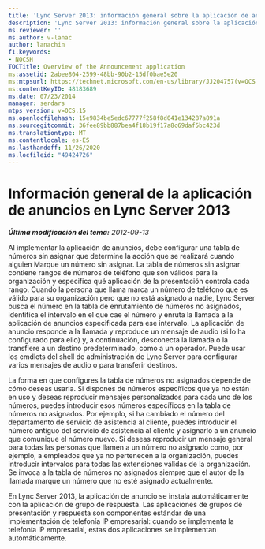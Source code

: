 ```yaml
---
title: 'Lync Server 2013: información general sobre la aplicación de anuncios'
description: 'Lync Server 2013: información general sobre la aplicación de anuncios.'
ms.reviewer: ''
ms.author: v-lanac
author: lanachin
f1.keywords:
- NOCSH
TOCTitle: Overview of the Announcement application
ms:assetid: 2abee804-2599-48bb-90b2-15df0bae5e20
ms:mtpsurl: https://technet.microsoft.com/en-us/library/JJ204757(v=OCS.15)
ms:contentKeyID: 48183689
ms.date: 07/23/2014
manager: serdars
mtps_version: v=OCS.15
ms.openlocfilehash: 15e9834be5edc67777f258f8d041e134287a891a
ms.sourcegitcommit: 36fee89bb887bea4f18b19f17a8c69daf5bc423d
ms.translationtype: MT
ms.contentlocale: es-ES
ms.lasthandoff: 11/26/2020
ms.locfileid: "49424726"
---
```

# <a name="overview-of-the-announcement-application-in-lync-server-2013"></a>Información general de la aplicación de anuncios en Lync Server 2013

<div data-xmlns="http://www.w3.org/1999/xhtml">

<div class="topic" data-xmlns="http://www.w3.org/1999/xhtml" data-msxsl="urn:schemas-microsoft-com:xslt" data-cs="https://msdn.microsoft.com/">

<div data-asp="https://msdn2.microsoft.com/asp">



</div>

<div id="mainSection">

<div id="mainBody">

<span> </span>

_**Última modificación del tema:** 2012-09-13_

Al implementar la aplicación de anuncios, debe configurar una tabla de números sin asignar que determine la acción que se realizará cuando alguien Marque un número sin asignar. La tabla de números sin asignar contiene rangos de números de teléfono que son válidos para la organización y especifica qué aplicación de la presentación controla cada rango. Cuando la persona que llama marca un número de teléfono que es válido para su organización pero que no está asignado a nadie, Lync Server busca el número en la tabla de enrutamiento de números no asignados, identifica el intervalo en el que cae el número y enruta la llamada a la aplicación de anuncios especificada para ese intervalo. La aplicación de anuncio responde a la llamada y reproduce un mensaje de audio (si lo ha configurado para ello) y, a continuación, desconecta la llamada o la transfiere a un destino predeterminado, como a un operador. Puede usar los cmdlets del shell de administración de Lync Server para configurar varios mensajes de audio o para transferir destinos.

La forma en que configures la tabla de números no asignados depende de cómo deseas usarla. Si dispones de números específicos que ya no están en uso y deseas reproducir mensajes personalizados para cada uno de los números, puedes introducir esos números específicos en la tabla de números no asignados. Por ejemplo, si ha cambiado el número del departamento de servicio de asistencia al cliente, puedes introducir el número antiguo del servicio de asistencia al cliente y asignarlo a un anuncio que comunique el número nuevo. Si deseas reproducir un mensaje general para todas las personas que llamen a un número no asignado como, por ejemplo, a empleados que ya no pertenecen a la organización, puedes introducir intervalos para todas las extensiones válidas de la organización. Se invoca a la tabla de números no asignados siempre que el autor de la llamada marque un número que no esté asignado actualmente.

En Lync Server 2013, la aplicación de anuncio se instala automáticamente con la aplicación de grupo de respuesta. Las aplicaciones de grupos de presentación y respuesta son componentes estándar de una implementación de telefonía IP empresarial: cuando se implementa la telefonía IP empresarial, estas dos aplicaciones se implementan automáticamente.

</div>

<span> </span>

</div>

</div>

</div>

